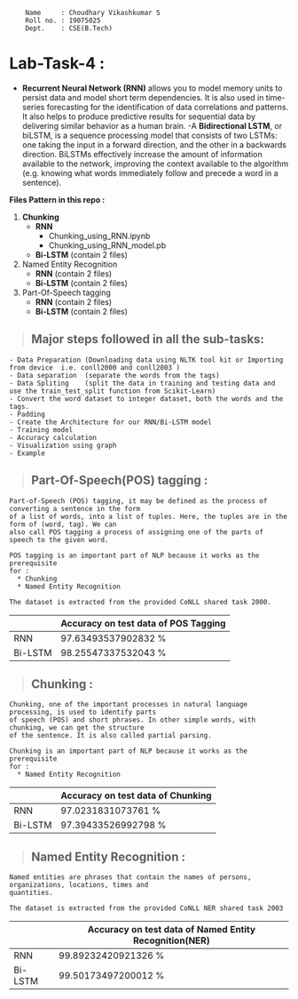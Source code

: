 ``` 
    Name     : Choudhary Vikashkumar S
    Roll no. : 19075025
    Dept.    : CSE(B.Tech)
```


# **Lab-Task-4** :

- **Recurrent Neural Network (RNN)** allows you to model memory units to persist data and model short term dependencies. It is also used in time-series forecasting for the identification of data correlations and patterns. It also helps to produce predictive results for sequential data by delivering similar behavior as a human brain.
-A **Bidirectional LSTM**, or biLSTM, is a sequence processing model that consists of two LSTMs: one taking the input in a forward direction, and the other in a backwards direction. BiLSTMs effectively increase the amount of information available to the network, improving the context available to the algorithm (e.g. knowing what words immediately follow and precede a word in a sentence).

**Files Pattern in this repo :**

1. **Chunking**
   - **RNN**
      - Chunking_using_RNN.ipynb
      - Chunking_using_RNN_model.pb
   - **Bi-LSTM** (contain 2 files)
2. Named Entity Recognition
   - **RNN** (contain 2 files)
   - **Bi-LSTM** (contain 2 files)
3. Part-Of-Speech tagging
   - **RNN** (contain 2 files)
   - **Bi-LSTM** (contain 2 files)

> ## Major steps followed in all the sub-tasks:
```
- Data Preparation (Downloading data using NLTK tool kit or Importing from device  i.e. conll2000 and conll2003 )
- Data separation  (separate the words from the tags)
- Data Spliting    (split the data in training and testing data and use the train_test_split function from Scikit-Learn)
- Convert the word dataset to integer dataset, both the words and the tags.
- Padding 
- Create the Architecture for our RNN/Bi-LSTM model
- Training model
- Accuracy calculation
- Visualization using graph
- Example
```

> ## Part-Of-Speech(POS) tagging :
```
Part-of-Speech (POS) tagging, it may be defined as the process of converting a sentence in the form 
of a list of words, into a list of tuples. Here, the tuples are in the form of (word, tag). We can 
also call POS tagging a process of assigning one of the parts of speech to the given word.

POS tagging is an important part of NLP because it works as the prerequisite 
for :
  * Chunking
  * Named Entity Recognition

The dataset is extracted from the provided CoNLL shared task 2000.

```
 
|  | **Accuracy on test data of POS Tagging** |
|------ |---------|
| RNN | 97.63493537902832 % |
| Bi-LSTM | 98.25547337532043 % |


> ## Chunking :
```
Chunking, one of the important processes in natural language processing, is used to identify parts 
of speech (POS) and short phrases. In other simple words, with chunking, we can get the structure 
of the sentence. It is also called partial parsing.

Chunking is an important part of NLP because it works as the prerequisite 
for :
  * Named Entity Recognition

```

|  | **Accuracy on test data of Chunking** |
|------ |---------|
| RNN | 97.0231831073761 % |
| Bi-LSTM | 97.39433526992798 % |

> ## Named Entity Recognition :
```
Named entities are phrases that contain the names of persons, organizations, locations, times and 
quantities.

The dataset is extracted from the provided CoNLL NER shared task 2003
```
|  | **Accuracy on test data of Named Entity Recognition(NER)** |
|------ |---------|
| RNN | 99.89232420921326 % |
| Bi-LSTM | 99.50173497200012 % |
